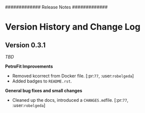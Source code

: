 #############
Release Notes
#############

Version History and Change Log
==============================

Version 0.3.1
-------------
*TBD*

**PetroFit Improvements**

- Removed kcorrect from Docker file. [:pr:`77`, :user:`robelgeda`]
- Added badges to `README.rst`.

**General bug fixes and small changes**

- Cleaned up the docs, introduced a `CHANGES.md`file. [:pr:`77`, :user:`robelgeda`]
